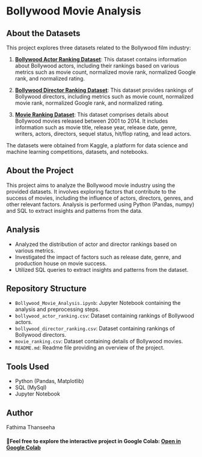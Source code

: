 # Bollywood Movie Analysis

## About the Datasets

This project explores three datasets related to the Bollywood film industry:

1. **[Bollywood Actor Ranking Dataset](https://github.com/FathimaThan/Bollywood_movie_analysis/blob/main/BollywoodActorRanking.csv)**: This dataset contains information about Bollywood actors, including their rankings based on various metrics such as movie count, normalized movie rank, normalized Google rank, and normalized rating.

2. **[Bollywood Director Ranking Dataset](https://github.com/FathimaThan/Bollywood_movie_analysis/blob/main/BollywoodDirectorRanking.csv)**: This dataset provides rankings of Bollywood directors, including metrics such as movie count, normalized movie rank, normalized Google rank, and normalized rating.

3. **[Movie Ranking Dataset](https://github.com/FathimaThan/Bollywood_movie_analysis/blob/main/BollywoodMovieDetail.csv)**: This dataset comprises details about Bollywood movies released between 2001 to 2014. It includes information such as movie title, release year, release date, genre, writers, actors, directors, sequel status, hit/flop rating, and lead actors.

The datasets were obtained from Kaggle, a platform for data science and machine learning competitions, datasets, and notebooks.

## About the Project

This project aims to analyze the Bollywood movie industry using the provided datasets. It involves exploring factors that contribute to the success of movies, including the influence of actors, directors, genres, and other relevant factors. Analysis is performed using Python (Pandas, numpy) and SQL to extract insights and patterns from the data.

## Analysis

- Analyzed the distribution of actor and director rankings based on various metrics.
- Investigated the impact of factors such as release date, genre, and production house on movie success.
- Utilized SQL queries to extract insights and patterns from the dataset.

## Repository Structure

- `Bollywood_Movie_Analysis.ipynb`: Jupyter Notebook containing the analysis and preprocessing steps.
- `bollywood_actor_ranking.csv`: Dataset containing rankings of Bollywood actors.
- `bollywood_director_ranking.csv`: Dataset containing rankings of Bollywood directors.
- `movie_ranking.csv`: Dataset containing details of Bollywood movies.
- `README.md`: Readme file providing an overview of the project.

## Tools Used

- Python (Pandas, Matplotlib)
- SQL (MySql)
- Jupyter Notebook

## Author

Fathima Thanseeha

#### 🚀Feel free to explore the interactive project in Google Colab: [Open in Google Colab](https://colab.research.google.com/drive/1YMUNSA_BZMMNac1Y1Zegwyxr60YT-dgW#scrollTo=df13baa7)


